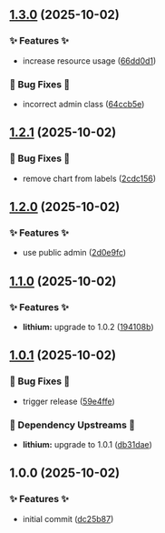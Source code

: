 ## [1.3.0](https://github.com/AtomiCloud/alcohol.carbon/compare/v1.2.1...v1.3.0) (2025-10-02)


### ✨ Features ✨

* increase resource usage ([66dd0d1](https://github.com/AtomiCloud/alcohol.carbon/commit/66dd0d10557c2e743ba99338db225eeb02613515))


### 🐛 Bug Fixes 🐛

* incorrect admin class ([64ccb5e](https://github.com/AtomiCloud/alcohol.carbon/commit/64ccb5e8f80edbf436f6bd59bcd1d6032fe067b5))

## [1.2.1](https://github.com/AtomiCloud/alcohol.carbon/compare/v1.2.0...v1.2.1) (2025-10-02)


### 🐛 Bug Fixes 🐛

* remove chart from labels ([2cdc156](https://github.com/AtomiCloud/alcohol.carbon/commit/2cdc1560491bb2e3bb30a12f7e70be021cc3e88c))

## [1.2.0](https://github.com/AtomiCloud/alcohol.carbon/compare/v1.1.0...v1.2.0) (2025-10-02)


### ✨ Features ✨

* use public admin ([2d0e9fc](https://github.com/AtomiCloud/alcohol.carbon/commit/2d0e9fc5927323e7ba73a2d26823dfea243c645e))

## [1.1.0](https://github.com/AtomiCloud/alcohol.carbon/compare/v1.0.1...v1.1.0) (2025-10-02)


### ✨ Features ✨

* **lithium:** upgrade to 1.0.2 ([194108b](https://github.com/AtomiCloud/alcohol.carbon/commit/194108bbe667c12d73be3bb058601f7f4e365821))

## [1.0.1](https://github.com/AtomiCloud/alcohol.carbon/compare/v1.0.0...v1.0.1) (2025-10-02)


### 🐛 Bug Fixes 🐛

* trigger release ([59e4ffe](https://github.com/AtomiCloud/alcohol.carbon/commit/59e4ffe586059569e4fa518de566d447a912af56))


### 🔼 Dependency Upstreams 🔼

* **lithium:** upgrade to 1.0.1 ([db31dae](https://github.com/AtomiCloud/alcohol.carbon/commit/db31dae8115fcf948ba8afe65f0b4ddbdccd8511))

## 1.0.0 (2025-10-02)


### ✨ Features ✨

* initial commit ([dc25b87](https://github.com/AtomiCloud/alcohol.carbon/commit/dc25b87bd16fab51710f69f64ae41229cde998a0))
